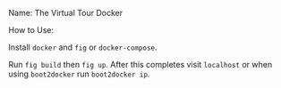 Name: The Virtual Tour Docker

How to Use:

Install `docker` and `fig` or `docker-compose`. 

Run `fig build` then `fig up`. After this completes visit `localhost` or when using `boot2docker` run `boot2docker ip`.